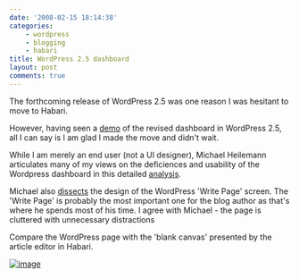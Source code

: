 ```yaml
---
date: '2008-02-15 18:14:38'
categories:
    - wordpress
    - blogging
    - habari
title: WordPress 2.5 dashboard
layout: post
comments: true
---
```

The forthcoming release of WordPress 2.5 was one reason I was hesitant
to move to Habari.

However, having seen a
[demo](http://weblogtoolscollection.com/archives/2008/02/14/wordpress-25-demo-site/)
of the revised dashboard in WordPress 2.5, all I can say is I am glad I
made the move and didn't wait.

While I am merely an end user (not a UI designer), Michael Heilemann
articulates many of my views on the deficiences and
usability[](http://binarybonsai.com/archives/2008/02/10/interface-screencast-1-the-wordpress-dashboard/)
of the Wordpress dashboard in this detailed
[analysis](http://binarybonsai.com/archives/2008/02/10/interface-screencast-1-the-wordpress-dashboard/).

Michael also
[dissects](http://binarybonsai.com/archives/2008/02/12/interface-screencast-2-the-wordpress-23-write-page/)
the design of the WordPress 'Write Page' screen. The 'Write Page' is
probably the most important one for the blog author as that's where he
spends most of his time. I agree with Michael - the page is cluttered
with unnecessary distractions

Compare the WordPress page with the 'blank canvas' presented by the
article editor in Habari.

[![image](http://lh4.google.com/nbrightside/R7Vzh6DXQpI/AAAAAAAAAYo/zjj4Kdw-ST0/Habari-Blank-Canvas.PNG?imgmax=512)](http://picasaweb.google.com/nbrightside/Blog/photo#5167163173833753234)
